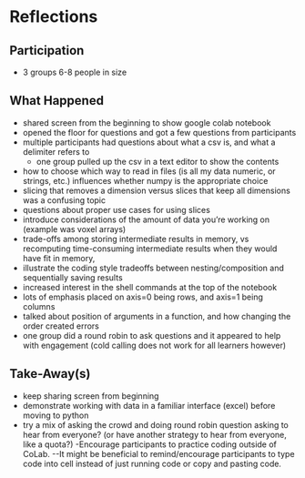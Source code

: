 # Reflections

## Participation

- 3 groups 6-8 people in size

## What Happened

- shared screen from the beginning to show google colab notebook
- opened the floor for questions and got a few questions from
  participants
- multiple participants had questions about what a csv is, and what a delimiter
  refers to
  - one group pulled up the csv in a text editor to show the contents
- how to choose which way to read in files
  (is all my data numeric, or strings, etc.)
  influences whether numpy is the appropriate choice
- slicing that removes a dimension versus slices that keep all dimensions was
  a confusing topic
- questions about proper use cases for using slices
- introduce considerations of the amount of data you’re working on
  (example was voxel arrays)
- trade-offs among storing intermediate results in memory, vs recomputing
  time-consuming intermediate results when they would have fit in memory,
- illustrate the coding style tradeoffs between nesting/composition
  and sequentially saving results
- increased interest in the shell commands at the top of the notebook
- lots of emphasis placed on axis=0 being rows, and axis=1 being columns
- talked about position of arguments in a function, and how
  changing the order created errors
- one group did a round robin to ask questions and it appeared
  to help with engagement (cold calling does not work for all learners however)

## Take-Away(s)

- keep sharing screen from beginning
- demonstrate working with data in a familiar interface (excel)
  before moving to python
- try a mix of asking the crowd and doing round robin question asking
  to hear from everyone? (or have another strategy to hear from everyone,
  like a quota?)
-Encourage participants to practice coding outside of CoLab.
--It might be beneficial to remind/encourage participants to type code into cell instead of just running code or copy and pasting code.
